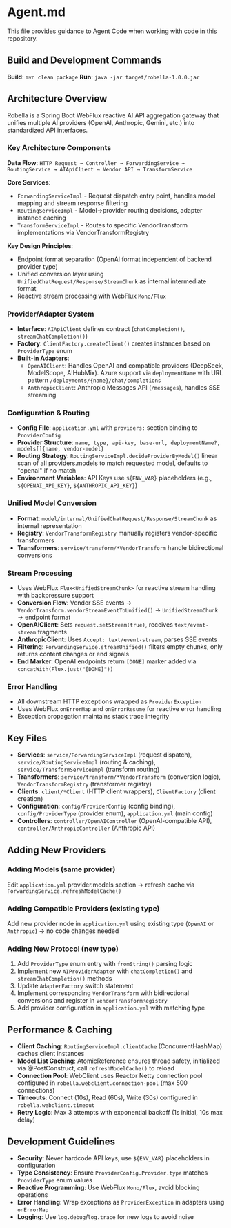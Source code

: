 # Agent.md

This file provides guidance to Agent Code when working with code in this repository.

## Build and Development Commands

**Build**: `mvn clean package`
**Run**: `java -jar target/robella-1.0.0.jar`

## Architecture Overview

Robella is a Spring Boot WebFlux reactive AI API aggregation gateway that unifies multiple AI providers (OpenAI, Anthropic, Gemini, etc.) into standardized API interfaces.

### Key Architecture Components

**Data Flow**: `HTTP Request → Controller → ForwardingService → RoutingService → AIApiClient → Vendor API → TransformService`

**Core Services**:
- `ForwardingServiceImpl` - Request dispatch entry point, handles model mapping and stream response filtering
- `RoutingServiceImpl` - Model→provider routing decisions, adapter instance caching
- `TransformServiceImpl` - Routes to specific VendorTransform implementations via VendorTransformRegistry

**Key Design Principles**:
- Endpoint format separation (OpenAI format independent of backend provider type)
- Unified conversion layer using `UnifiedChatRequest/Response/StreamChunk` as internal intermediate format
- Reactive stream processing with WebFlux `Mono/Flux`

### Provider/Adapter System
- **Interface**: `AIApiClient` defines contract (`chatCompletion()`, `streamChatCompletion()`)
- **Factory**: `ClientFactory.createClient()` creates instances based on `ProviderType` enum
- **Built-in Adapters**:
    - `OpenAIClient`: Handles OpenAI and compatible providers (DeepSeek, ModelScope, AIHubMix). Azure support via `deploymentName` with URL pattern `/deployments/{name}/chat/completions`
    - `AnthropicClient`: Anthropic Messages API (`/messages`), handles SSE streaming

### Configuration & Routing
- **Config File**: `application.yml` with `providers:` section binding to `ProviderConfig`
- **Provider Structure**: `name, type, api-key, base-url, deploymentName?, models[]{name, vendor-model}`
- **Routing Strategy**: `RoutingServiceImpl.decideProviderByModel()` linear scan of all providers.models to match requested model, defaults to "openai" if no match
- **Environment Variables**: API Keys use `${ENV_VAR}` placeholders (e.g., `${OPENAI_API_KEY}`, `${ANTHROPIC_API_KEY}`)

### Unified Model Conversion
- **Format**: `model/internal/UnifiedChatRequest/Response/StreamChunk` as internal representation
- **Registry**: `VendorTransformRegistry` manually registers vendor-specific transformers
- **Transformers**: `service/transform/*VendorTransform` handle bidirectional conversions

### Stream Processing
- Uses WebFlux `Flux<UnifiedStreamChunk>` for reactive stream handling with backpressure support
- **Conversion Flow**: Vendor SSE events → `VendorTransform.vendorStreamEventToUnified()` → `UnifiedStreamChunk` → endpoint format
- **OpenAIClient**: Sets `request.setStream(true)`, receives `text/event-stream` fragments
- **AnthropicClient**: Uses `Accept: text/event-stream`, parses SSE events
- **Filtering**: `ForwardingService.streamUnified()` filters empty chunks, only returns content changes or end signals
- **End Marker**: OpenAI endpoints return `[DONE]` marker added via `concatWith(Flux.just("[DONE]"))`

### Error Handling
- All downstream HTTP exceptions wrapped as `ProviderException`
- Uses WebFlux `onErrorMap` and `onErrorResume` for reactive error handling
- Exception propagation maintains stack trace integrity

## Key Files
- **Services**: `service/ForwardingServiceImpl` (request dispatch), `service/RoutingServiceImpl` (routing & caching), `service/TransformServiceImpl` (transform routing)
- **Transformers**: `service/transform/*VendorTransform` (conversion logic), `VendorTransformRegistry` (transformer registry)
- **Clients**: `client/*Client` (HTTP client wrappers), `ClientFactory` (client creation)
- **Configuration**: `config/ProviderConfig` (config binding), `config/ProviderType` (provider enum), `application.yml` (main config)
- **Controllers**: `controller/OpenAIController` (OpenAI-compatible API), `controller/AnthropicController` (Anthropic API)

## Adding New Providers

### Adding Models (same provider)
Edit `application.yml` provider.models section → refresh cache via `ForwardingService.refreshModelCache()`

### Adding Compatible Providers (existing type)
Add new provider node in `application.yml` using existing type (`OpenAI` or `Anthropic`) → no code changes needed

### Adding New Protocol (new type)
1. Add `ProviderType` enum entry with `fromString()` parsing logic
2. Implement new `AIProviderAdapter` with `chatCompletion()` and `streamChatCompletion()` methods
3. Update `AdapterFactory` switch statement
4. Implement corresponding `VendorTransform` with bidirectional conversions and register in `VendorTransformRegistry`
5. Add provider configuration in `application.yml` with matching type

## Performance & Caching
- **Client Caching**: `RoutingServiceImpl.clientCache` (ConcurrentHashMap) caches client instances
- **Model List Caching**: AtomicReference ensures thread safety, initialized via @PostConstruct, call `refreshModelCache()` to reload
- **Connection Pool**: WebClient uses Reactor Netty connection pool configured in `robella.webclient.connection-pool` (max 500 connections)
- **Timeouts**: Connect (10s), Read (60s), Write (30s) configured in `robella.webclient.timeout`
- **Retry Logic**: Max 3 attempts with exponential backoff (1s initial, 10s max delay)

## Development Guidelines
- **Security**: Never hardcode API keys, use `${ENV_VAR}` placeholders in configuration
- **Type Consistency**: Ensure `ProviderConfig.Provider.type` matches `ProviderType` enum values
- **Reactive Programming**: Use WebFlux `Mono/Flux`, avoid blocking operations
- **Error Handling**: Wrap exceptions as `ProviderException` in adapters using `onErrorMap`
- **Logging**: Use `log.debug`/`log.trace` for new logs to avoid noise